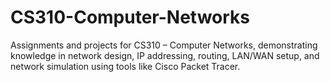 # CS310-Computer-Networks
Assignments and projects for CS310 – Computer Networks, demonstrating knowledge in network design, IP addressing, routing, LAN/WAN setup, and network simulation using tools like Cisco Packet Tracer.
